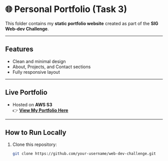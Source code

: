 # 🌐 Personal Portfolio (Task 3)

This folder contains my **static portfolio website** created as part of the **SIG Web-dev Challenge**.

---

## **Features**
- Clean and minimal design
- About, Projects, and Contact sections
- Fully responsive layout

---

## **Live Portfolio**
- Hosted on **AWS S3**  
👉 **[View My Portfolio Here](http://pavansai-portfolio.s3-website.ap-south-1.amazonaws.com/)**

---

## **How to Run Locally**
1. Clone this repository:
   ```bash
   git clone https://github.com/your-username/web-dev-challenge.git
